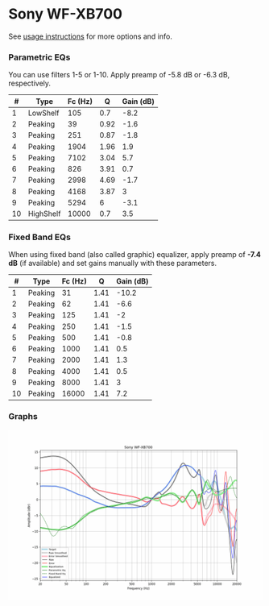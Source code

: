 # Sony WF-XB700
See [usage instructions](https://github.com/jaakkopasanen/AutoEq#usage) for more options and info.

### Parametric EQs
You can use filters 1-5 or 1-10. Apply preamp of -5.8 dB or -6.3 dB, respectively.

|   # | Type      |   Fc (Hz) |    Q |   Gain (dB) |
|-----|-----------|-----------|------|-------------|
|   1 | LowShelf  |       105 | 0.7  |        -8.2 |
|   2 | Peaking   |        39 | 0.92 |        -1.6 |
|   3 | Peaking   |       251 | 0.87 |        -1.8 |
|   4 | Peaking   |      1904 | 1.96 |         1.9 |
|   5 | Peaking   |      7102 | 3.04 |         5.7 |
|   6 | Peaking   |       826 | 3.91 |         0.7 |
|   7 | Peaking   |      2998 | 4.69 |        -1.7 |
|   8 | Peaking   |      4168 | 3.87 |         3   |
|   9 | Peaking   |      5294 | 6    |        -3.1 |
|  10 | HighShelf |     10000 | 0.7  |         3.5 |

### Fixed Band EQs
When using fixed band (also called graphic) equalizer, apply preamp of **-7.4 dB** (if available) and set gains manually with these parameters.

|   # | Type    |   Fc (Hz) |    Q |   Gain (dB) |
|-----|---------|-----------|------|-------------|
|   1 | Peaking |        31 | 1.41 |       -10.2 |
|   2 | Peaking |        62 | 1.41 |        -6.6 |
|   3 | Peaking |       125 | 1.41 |        -2   |
|   4 | Peaking |       250 | 1.41 |        -1.5 |
|   5 | Peaking |       500 | 1.41 |        -0.8 |
|   6 | Peaking |      1000 | 1.41 |         0.5 |
|   7 | Peaking |      2000 | 1.41 |         1.3 |
|   8 | Peaking |      4000 | 1.41 |         0.5 |
|   9 | Peaking |      8000 | 1.41 |         3   |
|  10 | Peaking |     16000 | 1.41 |         7.2 |

### Graphs
![](./Sony%20WF-XB700.png)
